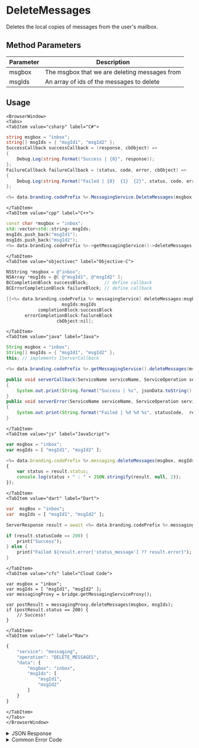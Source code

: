 # DeleteMessages

Deletes the local copies of messages from the user's mailbox.

<PartialServop service_name="messaging" operation_name="DELETE_MESSAGES" />

## Method Parameters

| Parameter | Description                                   |
| --------- | --------------------------------------------- |
| msgbox    | The msgbox that we are deleting messages from |
| msgIds    | An array of ids of the messages to delete     |

## Usage

```mdx-code-block
<BrowserWindow>
<Tabs>
<TabItem value="csharp" label="C#">
```

```csharp
string msgbox = "inbox";
string[] msgIds = { "msgId1", "msgId2" };
SuccessCallback successCallback = (response, cbObject) =>
{
    Debug.Log(string.Format("Success | {0}", response));
};
FailureCallback failureCallback = (status, code, error, cbObject) =>
{
    Debug.Log(string.Format("Failed | {0}  {1}  {2}", status, code, error));
};

<%= data.branding.codePrefix %>.MessagingService.DeleteMessages(msgbox, msgIds, successCallback, failureCallback);
```

```mdx-code-block
</TabItem>
<TabItem value="cpp" label="C++">
```

```cpp
const char *msgbox = "inbox";
std::vector<std::string> msgIds;
msgIds.push_back("msgId1");
msgIds.push_back("msgId2");
<%= data.branding.codePrefix %>->getMessagingService()->deleteMessages(msgbox, msgIds, this);
```

```mdx-code-block
</TabItem>
<TabItem value="objectivec" label="Objective-C">
```

```objectivec
NSString *msgbox = @"inbox";
NSArray *msgIds = @[ @"msgId1", @"msgId2" ];
BCCompletionBlock successBlock;      // define callback
BCErrorCompletionBlock failureBlock; // define callback

[[<%= data.branding.codePrefix %> messagingService] deleteMessages:msgbox
                     msgIds:msgIds
            completionBlock:successBlock
       errorCompletionBlock:failureBlock
                   cbObject:nil];
```

```mdx-code-block
</TabItem>
<TabItem value="java" label="Java">
```

```java
String msgbox = "inbox";
String[] msgIds = { "msgId1", "msgId2" };
this; // implements IServerCallback

<%= data.branding.codePrefix %>.getMessagingService().deleteMessages(msgbox, msgIds, this);

public void serverCallback(ServiceName serviceName, ServiceOperation serviceOperation, JSONObject jsonData)
{
    System.out.print(String.format("Success | %s", jsonData.toString()));
}
public void serverError(ServiceName serviceName, ServiceOperation serviceOperation, int statusCode, int reasonCode, String jsonError)
{
    System.out.print(String.format("Failed | %d %d %s", statusCode,  reasonCode, jsonError.toString()));
}
```

```mdx-code-block
</TabItem>
<TabItem value="js" label="JavaScript">
```

```javascript
var msgbox = "inbox";
var msgIds = [ "msgId1", "msgId2" ];

<%= data.branding.codePrefix %>.messaging.deleteMessages(msgbox, msgIds, result =>
{
	var status = result.status;
	console.log(status + " : " + JSON.stringify(result, null, 2));
});
```

```mdx-code-block
</TabItem>
<TabItem value="dart" label="Dart">
```

```dart
var  msgBox = "inbox";
var  msgIds = [ "msgId1", "msgId2" ];

ServerResponse result = await <%= data.branding.codePrefix %>.messagingService.deleteMessages(msgBox:msgBox, msgIds:msgIds);

if (result.statusCode == 200) {
    print("Success");
} else {
    print("Failed ${result.error['status_message'] ?? result.error}");
}
```

```mdx-code-block
</TabItem>
<TabItem value="cfs" label="Cloud Code">
```

```cfscript
var msgbox = "inbox";
var msgIds = [ "msgId1", "msgId2" ];
var messagingProxy = bridge.getMessagingServiceProxy();

var postResult = messagingProxy.deleteMessages(msgbox, msgIds);
if (postResult.status == 200) {
    // Success!
}
```

```mdx-code-block
</TabItem>
<TabItem value="r" label="Raw">
```

```r
{
	"service": "messaging",
	"operation": "DELETE_MESSAGES",
	"data": {
		"msgbox": "inbox",
		"msgIds": [
			"msgId1",
			"msgId2"
		]
	}
}
```

```mdx-code-block
</TabItem>
</Tabs>
</BrowserWindow>
```

<details>
<summary>JSON Response</summary>

```json
{
    "status": 200,
    "data": {
        "actual": 0,
        "requested": 2
    }
}
```

</details>

<details>
<summary>Common Error Code</summary>

### Status Codes

| Code  | Name            | Description                          |
| ----- | --------------- | ------------------------------------ |
| 40601 | RTT_NOT_ENABLED | RTT must be enabled for this feature |

</details>

